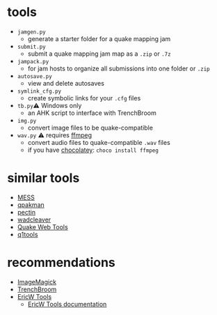 # tools

- `jamgen.py`
  - generate a starter folder for a quake mapping jam
- `submit.py`
  - submit a quake mapping jam map as a `.zip` or `.7z`
- `jampack.py`
  - for jam hosts to organize all submissions into one folder or `.zip`
- `autosave.py`
  - view and delete autosaves
- `symlink_cfg.py`
  - create symbolic links for your `.cfg` files
- `tb.py`⚠ Windows only
  - an AHK script to interface with TrenchBroom
- `img.py`
  - convert image files to be quake-compatible
- `wav.py` ⚠ requires [ffmpeg](https://ffmpeg.org/)
  - convert audio files to quake-compatible `.wav` files
  - if you have [chocolatey](https://chocolatey.org/): `choco install ffmpeg`

# similar tools

- [MESS](https://pwitvoet.github.io/mess/)
- [qpakman](https://github.com/lavenderdotpet/qpakman/releases)
- [pectin](https://github.com/4LT/pectin)
- [wadcleaver](https://www.slipseer.com/index.php?resources/wadcleaver.268/)
- [Quake Web Tools](https://qssm.quakeone.com/tools/QuakeWebTools)
- [q1tools](https://q1tools.github.io/)

# recommendations

- [ImageMagick](https://imagemagick.org/)
- [TrenchBroom](https://trenchbroom.github.io/)
- [EricW Tools](https://github.com/ericwa/ericw-tools/releases)
  - [EricW Tools documentation](https://ericw-tools.readthedocs.io/en/latest/)
